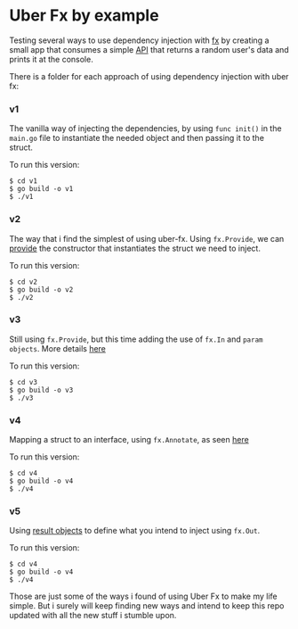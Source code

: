 # Uber Fx by example

Testing several ways to use dependency injection with [fx](https://github.com/uber-go/fx) by creating a small app that consumes a simple [API](http://randomuser.me/api/) that returns a random user's data and prints it at the console.

There is a folder for each approach of using dependency injection with uber fx:

### v1

The vanilla way of injecting the dependencies, by using `func init()` in the `main.go` file to instantiate the needed object and then passing it to the struct.


To run this version:

```
$ cd v1
$ go build -o v1
$ ./v1
```

### v2

The way that i find the simplest of using uber-fx. Using `fx.Provide`, we can [provide](https://uber-go.github.io/fx/annotate.html#annotating-a-function) the constructor that instantiates the struct we need to inject.

To run this version:

```
$ cd v2
$ go build -o v2
$ ./v2
```

### v3

Still using `fx.Provide`, but this time adding the use of `fx.In` and `param objects`. More details [here](https://uber-go.github.io/fx/parameter-objects.html#using-parameter-objects)

To run this version:

```
$ cd v3
$ go build -o v3
$ ./v3
```

### v4

Mapping a struct to an interface, using `fx.Annotate`, as seen [here](https://uber-go.github.io/fx/annotate.html#casting-structs-to-interfaces)

To run this version:

```
$ cd v4
$ go build -o v4
$ ./v4
```

### v5

Using [result objects](https://uber-go.github.io/fx/result-objects.html#using-result-objects) to define what you intend to inject using `fx.Out`.

To run this version:

```
$ cd v4
$ go build -o v4
$ ./v4
```


Those are just some of the ways i found of using Uber Fx to make my life simple. But i surely will keep finding new ways and intend to keep this repo updated with all the new stuff i stumble upon.




